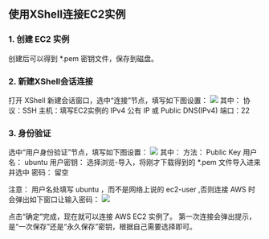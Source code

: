 ## 使用XShell连接EC2实例

### 1. 创建 EC2 实例
创建后可以得到 *.pem 密钥文件，保存到磁盘。

### 2. 新建XShell会话连接
打开 XShell 新建会话窗口，选中“连接”节点，填写如下图设置：
![](http://ojm289en8.bkt.clouddn.com/image/20170219/xshell-ssh-connection.png)
其中：
协议：SSH
主机：填写EC2实例的 IPv4 公有 IP 或 Public DNS(IPv4)
端口：22

### 3. 身份验证
选中“用户身份验证”节点，填写如下图设置：
![](http://ojm289en8.bkt.clouddn.com/image/20170219/xshell-ssh-username.png)
其中：
方法： Public Key
用户名： ubuntu
用户密钥： 选择浏览-导入，将刚才下载得到的 *.pem 文件导入进来并选中
密码： 留空

注意： 用户名处填写 ubuntu ，而不是网络上说的 ec2-user ,否则连接 AWS 时会弹出如下窗口让输入密码：
![](http://ojm289en8.bkt.clouddn.com/image/20170219/xshell-ssh-%E8%BA%AB%E4%BB%BD%E9%AA%8C%E8%AF%81.png)

点击“确定”完成，现在就可以连接 AWS EC2 实例了。
第一次连接会弹出提示，是“一次保存”还是“永久保存”密钥，根据自己需要选择即可。